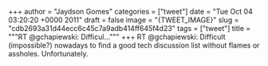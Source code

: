 
+++
author = "Jaydson Gomes"
categories = ["tweet"]
date = "Tue Oct 04 03:20:20 +0000 2011"
draft = false
image = "{TWEET_IMAGE}"
slug = "cdb2693a31d44ecc6c45c7a9adb414ff645f4d23"
tags = ["tweet"]
title = """RT @gchapiewski: Difficul..."""
+++
RT @gchapiewski: Difficult (impossible?) nowadays to find a good tech discussion list without flames or assholes. Unfortunately.
